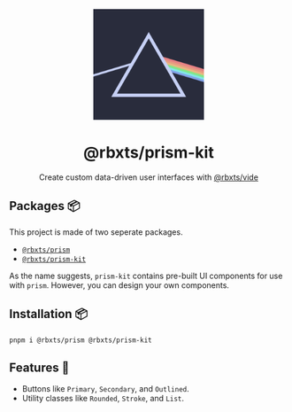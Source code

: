 <div align="center">
    <img src="../../public/logo.svg" width=200 />
    <h1>@rbxts/prism-kit</h1>
    <p>Create custom data-driven user interfaces with <a href="https://github.com/littensy/vide/">@rbxts/vide</a></p>
</div>

## Packages 📦

This project is made of two seperate packages.

- [`@rbxts/prism`](https://www.npmjs.com/package/@rbxts/prism)
- [`@rbxts/prism-kit`](https://www.npmjs.com/package/@rbxts/prism-kit)

As the name suggests, `prism-kit` contains pre-built UI components for use with `prism`. However, you can design your own components.

## Installation 📦

```bash
pnpm i @rbxts/prism @rbxts/prism-kit
```

## Features 🎨

- Buttons like `Primary`, `Secondary`, and `Outlined`.
- Utility classes like `Rounded`, `Stroke`, and `List`.
